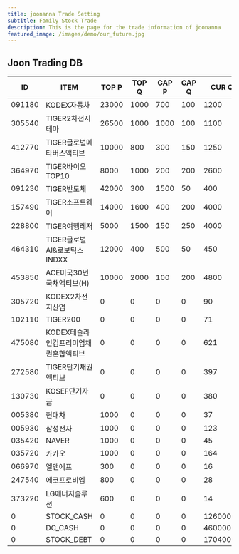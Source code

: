 ```yaml
---
title: joonanna Trade Setting
subtitle: Family Stock Trade
description: This is the page for the trade information of joonanna
featured_image: /images/demo/our_future.jpg
---
```


## Joon Trading DB

|ID|ITEM |TOP P|TOP Q|GAP P|GAP Q|CUR Q|
|--|-----|--|--|--|--|--|
|091180|KODEX자동차|23000|1000|700|100|1200|
|305540|TIGER2차전지테마|26500|1000|1000|100|1100|
|412770|TIGER글로벌메타버스액티브|10000|800|300|150|1250| 
|364970|TIGER바이오TOP10|8000|1000|200|200|2600|
|091230|TIGER반도체|42000|300|1500|50|400|
|157490|TIGER소프트웨어|14000|1600|400|200|4000|
|228800|TIGER여행레저|5000|1500|150|250|4000|
|464310|TIGER글로벌AI&로보틱스INDXX|12000|400|500|50|450|
|453850|ACE미국30년국채액티브(H)|10000|2000|100|200|4800|
|305720|KODEX2차전지산업|0|0|0|0|90|
|102110|TIGER200|0|0|0|0|71|
|475080|KODEX테슬라인컴프리미엄채권혼합액티브|0|0|0|0|621|
|272580|TIGER단기채권액티브|0|0|0|0|397|
|130730|KOSEF단기자금|0|0|0|0|380|
|005380|현대차|1000|0|0|0|37|
|005930|삼성전자|1000|0|0|0|123|
|035420|NAVER|1000|0|0|0|45|
|035720|카카오|1000|0|0|0|164|
|066970|엘앤에프|300|0|0|0|16|
|247540|에코프로비엠|800|0|0|0|28|
|373220|LG에너지솔루션|600|0|0|0|14|
|0|STOCK_CASH|0|0|0|0|1260000|
|0|DC_CASH|0|0|0|0|460000|
|0|STOCK_DEBT|0|0|0|0|17040000|
